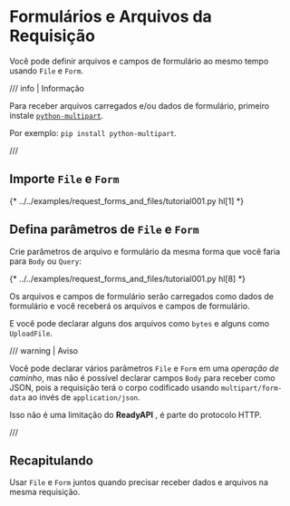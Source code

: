 # Formulários e Arquivos da Requisição

Você pode definir arquivos e campos de formulário ao mesmo tempo usando `File` e `Form`.

/// info | Informação

Para receber arquivos carregados e/ou dados de formulário, primeiro instale <a href="https://github.com/Kludex/python-multipart" class="external-link" target="_blank">`python-multipart`</a>.

Por exemplo: `pip install python-multipart`.

///

## Importe `File` e `Form`

{* ../../examples/request_forms_and_files/tutorial001.py hl[1] *}

## Defina parâmetros de `File` e `Form`

Crie parâmetros de arquivo e formulário da mesma forma que você faria para `Body` ou `Query`:

{* ../../examples/request_forms_and_files/tutorial001.py hl[8] *}

Os arquivos e campos de formulário serão carregados como dados de formulário e você receberá os arquivos e campos de formulário.

E você pode declarar alguns dos arquivos como `bytes` e alguns como `UploadFile`.

/// warning | Aviso

Você pode declarar vários parâmetros `File` e `Form` em uma *operação de caminho*, mas não é possível declarar campos `Body` para receber como JSON, pois a requisição terá o corpo codificado usando `multipart/form-data` ao invés de `application/json`.

Isso não é uma limitação do **ReadyAPI** , é parte do protocolo HTTP.

///

## Recapitulando

Usar `File` e `Form` juntos quando precisar receber dados e arquivos na mesma requisição.
